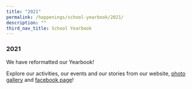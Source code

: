 ```yaml
---
title: "2021"
permalink: /happenings/school-yearbook/2021/
description: ""
third_nav_title: School Yearbook
---
```

### **2021**
We have reformatted our Yearbook!  

Explore our activities, our events and our stories from our website, [photo gallery](https://www.flickr.com/photos/106251112@N04/sets/) and [facebook page](https://www.facebook.com/Juying.Secondary)!